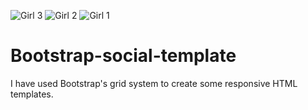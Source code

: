 ![Girl 3](https://github.com/Poojamanghani51/Bootstrap-social-template/assets/107552832/0112d801-40a3-4d1d-9fd0-913d2d514b1a)
![Girl 2](https://github.com/Poojamanghani51/Bootstrap-social-template/assets/107552832/56319a89-bbff-4c4d-97cc-e73530666172)
![Girl 1](https://github.com/Poojamanghani51/Bootstrap-social-template/assets/107552832/02773d66-fd10-47c2-97bb-834382c01f49)
# Bootstrap-social-template
I have used Bootstrap's grid system to create some responsive HTML templates.
